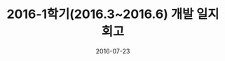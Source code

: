 ---
layout: post
title: "2016-1학기(2016.3~2016.6) 개발 일지 회고"
date: 2016-07-23
backgrounds:
    - https://i.ytimg.com/vi/_0NM7Ag73MM/maxresdefault.jpg
thumb: /assets/images/1.gif
categories: development work
tags: home work coding matilda38.github.io
---